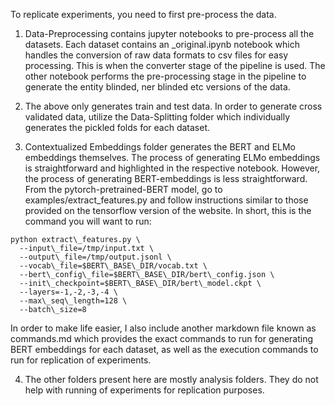 To replicate experiments, you need to first pre-process the data.

1. Data-Preprocessing contains jupyter notebooks to pre-process all the datasets. Each dataset contains an \_original.ipynb notebook which handles the conversion of raw data formats to csv files for easy processing. This is when the converter stage of the pipeline is used. The other notebook performs the pre-processing stage in the pipeline to generate the entity blinded, ner blinded etc versions of the data. 

2. The above only generates train and test data. In order to generate cross validated data, utilize the Data-Splitting folder which individually generates the pickled folds for each dataset. 

3. Contextualized Embeddings folder generates the BERT and ELMo embeddings themselves. The process of generating ELMo embeddings is straightforward and highlighted in the respective notebook. However, the process of generating BERT-embeddings is less straightforward. From the pytorch-pretrained-BERT model, go to examples/extract\_features.py and follow instructions similar to those provided on the tensorflow version of the website. In short, this is the command you will want to run: 
```
python extract\_features.py \
  --input\_file=/tmp/input.txt \
  --output\_file=/tmp/output.jsonl \
  --vocab\_file=$BERT\_BASE\_DIR/vocab.txt \
  --bert\_config\_file=$BERT\_BASE\_DIR/bert\_config.json \
  --init\_checkpoint=$BERT\_BASE\_DIR/bert\_model.ckpt \
  --layers=-1,-2,-3,-4 \
  --max\_seq\_length=128 \
  --batch\_size=8 
```
In order to make life easier, I also include another markdown file known as commands.md which provides the exact commands to run for generating BERT embeddings for each dataset, as well as the execution commands to run for replication of experiments.

4. The other folders present here are mostly analysis folders. They do not help with running of experiments
   for replication purposes.
